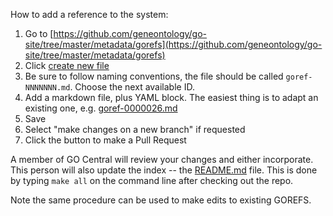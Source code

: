 How to add a reference to the system:

 1. Go to [https://github.com/geneontology/go-site/tree/master/metadata/gorefs](https://github.com/geneontology/go-site/tree/master/metadata/gorefs)
 2. Click [create new file](https://github.com/geneontology/go-site/new/master/metadata/gorefs)
 3. Be sure to follow naming conventions, the file should be called `goref-NNNNNNN.md`. Choose the next available ID.
 4. Add a markdown file, plus YAML block. The easiest thing is to adapt an existing one, e.g. [goref-0000026.md](goref-0000026.md)
 5. Save
 6. Select "make changes on a new branch" if requested
 67. Click the button to make a Pull Request

A member of GO Central will review your changes and either incorporate. This person will also update the index -- the [README.md](README.md) file. This is done by typing `make all` on the command line after checking out the repo.

Note the same procedure can be used to make edits to existing GOREFS.
